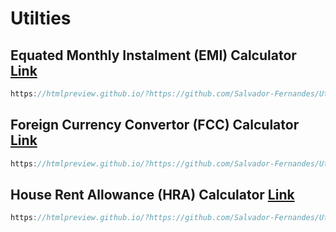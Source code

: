 # Utilties

## Equated Monthly Instalment (EMI) Calculator [Link](https://htmlpreview.github.io/?https://github.com/Salvador-Fernandes/Utilities/blob/main/EMI.html)
```js
https://htmlpreview.github.io/?https://github.com/Salvador-Fernandes/Utilities/blob/main/EMI.html
```

## Foreign Currency Convertor (FCC) Calculator [Link](https://htmlpreview.github.io/?https://github.com/Salvador-Fernandes/Utilities/blob/main/FCC.html)
```js
https://htmlpreview.github.io/?https://github.com/Salvador-Fernandes/Utilities/blob/main/FCC.html
```

## House Rent Allowance (HRA) Calculator [Link](https://htmlpreview.github.io/?https://github.com/Salvador-Fernandes/Utilities/blob/main/HRA.html)
```js
https://htmlpreview.github.io/?https://github.com/Salvador-Fernandes/Utilities/blob/main/HRA.html
```


